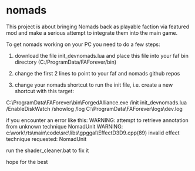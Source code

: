 # nomads
This project is about bringing Nomads back as playable faction via featured mod and make a serious attempt to 
integrate them into the main game.

To get nomads working on your PC you need to do a few steps:

1) download the file init_devnomads.lua and place this file into your faf bin directory (C:/ProgramData/FAForever/bin)

2) change the first 2 lines to point to your faf and nomads github repos

3) change your nomads shortcut to run the init file, i.e. create a new shortcut with this target:

C:\ProgramData\FAForever\bin\ForgedAlliance.exe /init init_devnomads.lua /EnableDiskWatch /showlog /log C:\ProgramData\FAForever\logs\dev.log



if you encounter an error like this: 
WARNING: attempt to retrieve annotation from unknown technique NomadUnit
WARNING: c:\work\rts\main\code\src\libs\gpggal\EffectD3D9.cpp(89) invalid effect technique requested: NomadUnit

run the shader_cleaner.bat to fix it


hope for the best
